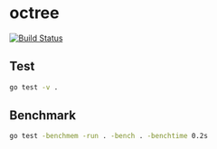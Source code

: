 
# octree

[![Build Status](https://img.shields.io/circleci/project/The-Tensox/octree/master.svg)](https://circleci.com/gh/The-Tensox/octree)

## Test

```bash
go test -v .
```

## Benchmark

```bash
go test -benchmem -run . -bench . -benchtime 0.2s
```
